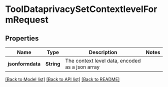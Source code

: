 # ToolDataprivacySetContextlevelFormRequest

## Properties

Name | Type | Description | Notes
------------ | ------------- | ------------- | -------------
**jsonformdata** | **String** | The context level data, encoded as a json array | 

[[Back to Model list]](../README.md#documentation-for-models) [[Back to API list]](../README.md#documentation-for-api-endpoints) [[Back to README]](../README.md)


